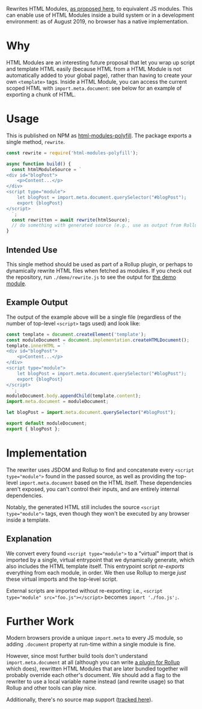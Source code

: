 Rewrites HTML Modules, [as proposed here](https://github.com/w3c/webcomponents/blob/gh-pages/proposals/html-modules-explainer.md), to equivalent JS modules.
This can enable use of HTML Modules inside a build system or in a development environment: as of August 2019, no browser has a native implementation.

# Why

HTML Modules are an interesting future proposal that let you wrap up script and template HTML easily (because HTML from a HTML Module is not automatically added to your global page), rather than having to create your own `<template>` tags.
Inside a HTML Module, you can access the current scoped HTML with `import.meta.document`: see below for an example of exporting a chunk of HTML.

# Usage

This is published on NPM as [html-modules-polyfill](https://www.npmjs.com/package/html-modules-polyfill).
The package exports a single method, `rewrite`.

```js
const rewrite = require('html-modules-polyfill');

async function build() {
  const htmlModuleSource = `
<div id="blogPost">
    <p>Content...</p>
</div>
<script type="module">
    let blogPost = import.meta.document.querySelector("#blogPost");
    export {blogPost}
</script>
  `;
  const rewritten = await rewrite(htmlSource);
  // do something with generated source (e.g., use as output from Rollup plugin)
}
```

## Intended Use

This single method should be used as part of a Rollup plugin, or perhaps to dynamically rewrite HTML files when fetched as modules.
If you check out the repository, run `./demo/rewrite.js` to see the output for [the demo module](demo/module.html).

## Example Output

The output of the example above will be a single file (regardless of the number of top-level `<script>` tags used) and look like:

```js
const template = document.createElement('template');
const moduleDocument = document.implementation.createHTMLDocument();
template.innerHTML = `
<div id="blogPost">
    <p>Content...</p>
</div>
<script type="module">
    let blogPost = import.meta.document.querySelector("#blogPost");
    export {blogPost}
</script>
  `;
moduleDocument.body.appendChild(template.content);
import.meta.document = moduleDocument;

let blogPost = import.meta.document.querySelector("#blogPost");

export default moduleDocument;
export { blogPost };
```

# Implementation

The rewriter uses JSDOM and Rollup to find and concatenate every `<script type="module">` found in the passed source, as well as providing the top-level `import.meta.document` based on the HTML itself.
These dependencies aren't exposed, you can't control their inputs, and are entirely internal dependencies.

Notably, the generated HTML still includes the source `<script type="module">` tags, even though they won't be executed by any browser inside a template.

## Explanation

We convert every found `<script type="module">` to a "virtual" import that is imported by a single, virtual entrypoint that we dynamically generate, which also includes the HTML template itself.
This entrypoint script _re-exports_ everything from each module, in order.
We then use Rollup to merge _just_ these virtual imports and the top-level script.

External scripts are imported without re-exporting: i.e., `<script type="module" src="foo.js"></script>` becomes `import './foo.js';`.

# Further Work

Modern browsers provide a unique `import.meta` to every JS module, so adding `.document` property at run-time within a single module is fine.

However, since most further build tools don't understand `import.meta.document` at all (although you can write [a plugin for Rollup](https://github.com/rollup/rollup/pull/2785) which does), rewritten HTML Modules that are later bundled together will probably override each other's document.
We should add a flag to the rewriter to use a local variable name instead (and rewrite usage) so that Rollup and other tools can play nice.

Additionally, there's no source map support ([tracked here](https://github.com/samthor/html-modules-polyfill/issues/1)).
